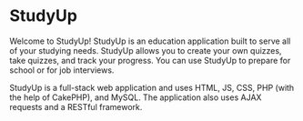 # StudyUp

Welcome to StudyUp! StudyUp is an education application built to serve all of your studying needs. StudyUp allows you to create your own quizzes, take quizzes, and track your progress. You can use StudyUp to prepare for school or for job interviews.

StudyUp is a full-stack web application and uses HTML, JS, CSS, PHP (with the help of CakePHP), and MySQL. The application also uses AJAX requests and a RESTful framework.
